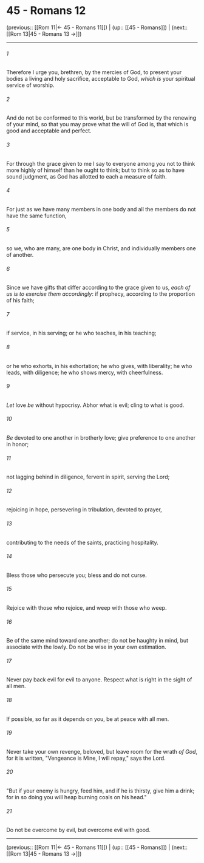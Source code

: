 # 45 - Romans 12

(previous:: [[Rom 11|← 45 - Romans 11]]) | (up:: [[45 - Romans]]) | (next:: [[Rom 13|45 - Romans 13 →]])

***


###### 1 
Therefore I urge you, brethren, by the mercies of God, to present your bodies a living and holy sacrifice, acceptable to God, _which is_ your spiritual service of worship. 

###### 2 
And do not be conformed to this world, but be transformed by the renewing of your mind, so that you may prove what the will of God is, that which is good and acceptable and perfect. 

###### 3 
For through the grace given to me I say to everyone among you not to think more highly of himself than he ought to think; but to think so as to have sound judgment, as God has allotted to each a measure of faith. 

###### 4 
For just as we have many members in one body and all the members do not have the same function, 

###### 5 
so we, who are many, are one body in Christ, and individually members one of another. 

###### 6 
Since we have gifts that differ according to the grace given to us, _each of us is to exercise them accordingly_: if prophecy, according to the proportion of his faith; 

###### 7 
if service, in his serving; or he who teaches, in his teaching; 

###### 8 
or he who exhorts, in his exhortation; he who gives, with liberality; he who leads, with diligence; he who shows mercy, with cheerfulness. 

###### 9 
_Let_ love _be_ without hypocrisy. Abhor what is evil; cling to what is good. 

###### 10 
_Be_ devoted to one another in brotherly love; give preference to one another in honor; 

###### 11 
not lagging behind in diligence, fervent in spirit, serving the Lord; 

###### 12 
rejoicing in hope, persevering in tribulation, devoted to prayer, 

###### 13 
contributing to the needs of the saints, practicing hospitality. 

###### 14 
Bless those who persecute you; bless and do not curse. 

###### 15 
Rejoice with those who rejoice, and weep with those who weep. 

###### 16 
Be of the same mind toward one another; do not be haughty in mind, but associate with the lowly. Do not be wise in your own estimation. 

###### 17 
Never pay back evil for evil to anyone. Respect what is right in the sight of all men. 

###### 18 
If possible, so far as it depends on you, be at peace with all men. 

###### 19 
Never take your own revenge, beloved, but leave room for the wrath _of God_, for it is written, "Vengeance is Mine, I will repay," says the Lord. 

###### 20 
"But if your enemy is hungry, feed him, and if he is thirsty, give him a drink; for in so doing you will heap burning coals on his head." 

###### 21 
Do not be overcome by evil, but overcome evil with good.

***

(previous:: [[Rom 11|← 45 - Romans 11]]) | (up:: [[45 - Romans]]) | (next:: [[Rom 13|45 - Romans 13 →]])

